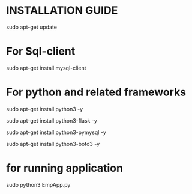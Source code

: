 # INSTALLATION GUIDE

<p> sudo apt-get update

# For Sql-client

<p> sudo apt-get install mysql-client

# For python and related frameworks

<p> sudo apt-get install python3 -y
<p> sudo apt-get install python3-flask -y
<p> sudo apt-get install python3-pymysql -y
<p> sudo apt-get install python3-boto3 -y

# for running application

<p> sudo python3 EmpApp.py
